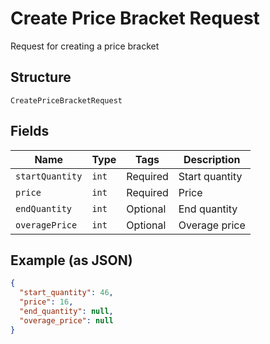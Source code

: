 
# Create Price Bracket Request

Request for creating a price bracket

## Structure

`CreatePriceBracketRequest`

## Fields

| Name | Type | Tags | Description |
|  --- | --- | --- | --- |
| `startQuantity` | `int` | Required | Start quantity |
| `price` | `int` | Required | Price |
| `endQuantity` | `int` | Optional | End quantity |
| `overagePrice` | `int` | Optional | Overage price |

## Example (as JSON)

```json
{
  "start_quantity": 46,
  "price": 16,
  "end_quantity": null,
  "overage_price": null
}
```

